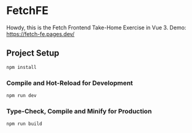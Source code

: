 # FetchFE

Howdy, this is the Fetch Frontend Take-Home Exercise in Vue 3.
Demo: https://fetch-fe.pages.dev/


## Project Setup

```sh
npm install
```

### Compile and Hot-Reload for Development

```sh
npm run dev
```

### Type-Check, Compile and Minify for Production

```sh
npm run build
```
